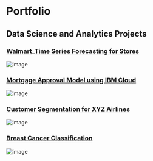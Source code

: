 # Portfolio

## Data Science and Analytics Projects
### [Walmart_Time Series Forecasting for Stores](https://github.com/p-saraswat/Walmart-M5-Forecasting-challange/blob/main/README.md)
![image](https://github.com/p-saraswat/p-saraswat.github.io/assets/121529081/ea95efef-5f65-42ae-aad2-51c8e124630f)


### [Mortgage Approval Model using IBM Cloud](https://github.com/p-saraswat/Mortgage-Approval-Prediction-Model-with-IBM-Cloud-Pak/blob/main/Trends%20Marketplace%20Presentation.pdf)
![image](https://github.com/p-saraswat/p-saraswat.github.io/assets/121529081/bcb9e4f0-567b-4de6-97aa-b3ed995651a5)


### [Customer Segmentation for XYZ Airlines](https://github.com/p-saraswat/customer_segementation_for_airline/blob/main/README.md)
![image](https://github.com/p-saraswat/p-saraswat.github.io/assets/121529081/df9f02e7-864c-44e2-8ca9-7e7ed7c19743)

### [Breast Cancer Classification](https://github.com/p-saraswat/Breast_Cancer_Classification/blob/main/README.md)
![image](https://github.com/p-saraswat/p-saraswat.github.io/assets/121529081/22434796-4a86-4e2d-a542-b7220bb1aeb8)



